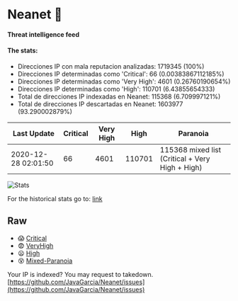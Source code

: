 # Neanet :hocho:
#### Threat intelligence feed
#### The stats:

- Direcciones IP con mala reputacion analizadas: 1719345 (100%)
- Direcciones IP determinadas como 'Critical':  66 (0.00383867112185%)
- Direcciones IP determinadas como 'Very High':  4601 (0.26760190654%)
- Direcciones IP determinadas como 'High':  110701 (6.43855654333)
- Total de direcciones IP indexadas en Neanet:  115368 (6.709997121%)
- Total de direcciones IP descartadas en Neanet:  1603977 (93.290002879%)

| Last Update | Critical | Very High | High | Paranoia |
| --- | --- | --- | --- | --- |
| 2020-12-28 02:01:50 | 66 | 4601 | 110701 | 115368 mixed list (Critical + Very High + High)|

![Stats](https://docs.google.com/spreadsheets/d/e/2PACX-1vSnaNMIXVabIpDJjufMlzH7poXnshF3mgd8Is1g9ytUEzVsP5my4Trn8f-xkoLLQ38xpL3HtmUexLo6/pubchart?oid=501124687&format=image)

For the historical stats go to: [link](/stats.csv)
## Raw
- :scream: [Critical](https://raw.githubusercontent.com/JavaGarcia/Neanet/master/blacklists/neanet_critical.txt)
- :fearful: [VeryHigh](https://raw.githubusercontent.com/JavaGarcia/Neanet/master/blacklists/neanet_veryHigh.txtt)
- :frowning: [High](https://raw.githubusercontent.com/JavaGarcia/Neanet/master/blacklists/neanet_high.txt)
- :dizzy_face: [Mixed-Paranoia](https://raw.githubusercontent.com/JavaGarcia/Neanet/master/blacklists/neanet_all.txt)


Your IP is indexed? You may request to takedown. [https://github.com/JavaGarcia/Neanet/issues](https://github.com/JavaGarcia/Neanet/issues)


















































































































































































































































































































































































































































































































































































































































































































































































































































































































































































































































































































































































































































































































































































































































































































































































































































































































































































































































































































































































































































































































































































































































































































































































































































































































































































































































































































































































































































































































































































































































































































































































































